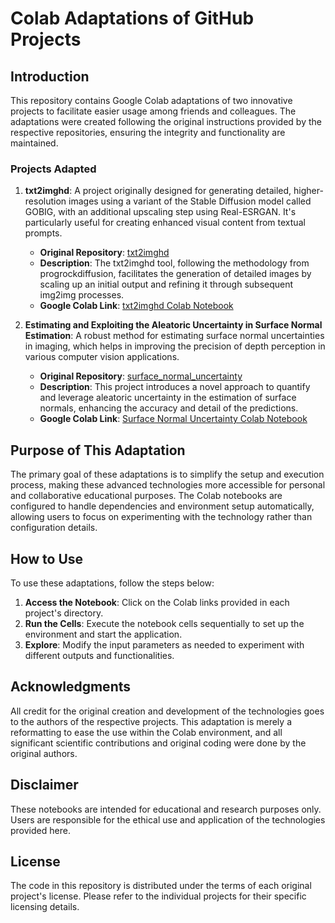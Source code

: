# Colab Adaptations of GitHub Projects

## Introduction

This repository contains Google Colab adaptations of two innovative projects to facilitate easier usage among friends and colleagues. The adaptations were created following the original instructions provided by the respective repositories, ensuring the integrity and functionality are maintained.

### Projects Adapted

1. **txt2imghd**: A project originally designed for generating detailed, higher-resolution images using a variant of the Stable Diffusion model called GOBIG, with an additional upscaling step using Real-ESRGAN. It's particularly useful for creating enhanced visual content from textual prompts.

   - **Original Repository**: [txt2imghd](https://github.com/jquesnelle/txt2imghd)
   - **Description**: The txt2imghd tool, following the methodology from progrockdiffusion, facilitates the generation of detailed images by scaling up an initial output and refining it through subsequent img2img processes.
   - **Google Colab Link**: [txt2imghd Colab Notebook](https://colab.research.google.com/drive/1jydtGFnwMR6fYSek6J7d8iyrjDltoILN?usp=drive_open#scrollTo=XPhAfvCW-IcG)

2. **Estimating and Exploiting the Aleatoric Uncertainty in Surface Normal Estimation**: A robust method for estimating surface normal uncertainties in imaging, which helps in improving the precision of depth perception in various computer vision applications.

   - **Original Repository**: [surface_normal_uncertainty](https://github.com/baegwangbin/surface_normal_uncertainty)
   - **Description**: This project introduces a novel approach to quantify and leverage aleatoric uncertainty in the estimation of surface normals, enhancing the accuracy and detail of the predictions.
   - **Google Colab Link**: [Surface Normal Uncertainty Colab Notebook](https://colab.research.google.com/drive/1HLjJORchZvzIdl8Mr_mXMYOr7-rhQygW?usp=drive_open#scrollTo=_MAEOIPQRnA2)

## Purpose of This Adaptation

The primary goal of these adaptations is to simplify the setup and execution process, making these advanced technologies more accessible for personal and collaborative educational purposes. The Colab notebooks are configured to handle dependencies and environment setup automatically, allowing users to focus on experimenting with the technology rather than configuration details.

## How to Use

To use these adaptations, follow the steps below:

1. **Access the Notebook**: Click on the Colab links provided in each project's directory.
2. **Run the Cells**: Execute the notebook cells sequentially to set up the environment and start the application.
3. **Explore**: Modify the input parameters as needed to experiment with different outputs and functionalities.

## Acknowledgments

All credit for the original creation and development of the technologies goes to the authors of the respective projects. This adaptation is merely a reformatting to ease the use within the Colab environment, and all significant scientific contributions and original coding were done by the original authors.

## Disclaimer

These notebooks are intended for educational and research purposes only. Users are responsible for the ethical use and application of the technologies provided here.

## License

The code in this repository is distributed under the terms of each original project's license. Please refer to the individual projects for their specific licensing details.

